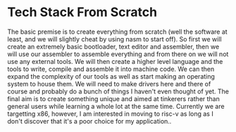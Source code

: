 # Tech Stack From Scratch
The basic premise is to create everything from scratch (well the software at least, and we will slightly cheat by using nasm to start off). So first we will create an extremely basic bootloader, text editor and assembler, then we will use our assembler to assemble everything and from there on we will not use any external tools. We will then create a higher level language and the tools to write, compile and assemble it into machine code. We can then expand the complexity of our tools as well as start making an operating system to house them. We will need to make drivers here and there of course and probably do a bunch of things I haven't even thought of yet. The final aim is to create something unique and aimed at tinkerers rather than general users while learning a whole lot at the same time. Currently we are targetting x86, however, I am interested in moving to risc-v as long as I don't discover that it's a poor choice for my application..